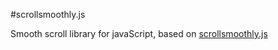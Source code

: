 #scrollsmoothly.js

Smooth scroll library for javaScript, based on [scrollsmoothly.js](http://d.hatena.ne.jp/KAZUMiX/20080418/scrollsmoothly)

